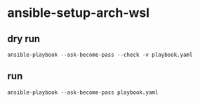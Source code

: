 # ansible-setup-arch-wsl

## dry run

```
ansible-playbook --ask-become-pass --check -v playbook.yaml
```

## run

```
ansible-playbook --ask-become-pass playbook.yaml
```

